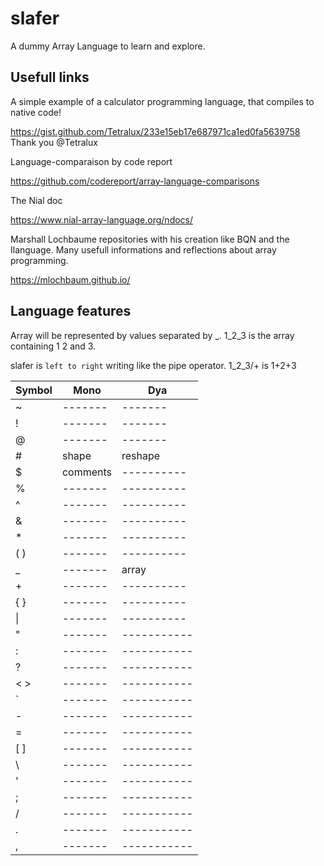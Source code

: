 # slafer
A dummy Array Language to learn and explore.


Usefull links
-------------
A simple example of a calculator programming language, that compiles to native code!

https://gist.github.com/Tetralux/233e15eb17e687971ca1ed0fa5639758 Thank you @Tetralux

Language-comparaison by code report

https://github.com/codereport/array-language-comparisons

The Nial doc

https://www.nial-array-language.org/ndocs/

Marshall Lochbaume repositories with his creation like BQN and the Ilanguage. Many usefull informations and reflections about array programming.

https://mlochbaum.github.io/






Language features
-----------------

Array will be represented by values separated by _.
1_2_3 is the array containing 1 2 and 3.

slafer is `left to right` writing like the pipe operator.
1_2_3/+ is 1+2+3

| Symbol |   Mono    |   Dya     |
| --- | --- | --- |
| ~ | ------- | ------- |
| ! | ------- | ------- |
| @ | ------- | ------- |
| # | shape | reshape |
| $ | comments | ---------- |
| % | ------- | ---------- |
| ^ | ------- | ---------- |
| & | ------- | ---------- |
| * | ------- | ---------- |
| ( ) | ------- | ---------- |
| _ | ------- | array |
| + | ------- | ---------- |
| { } | ------- | ---------- |
| \| | ------- | ---------- |
| " | ------- | ----------- |
| : | ------- | ----------- |
| ? | ------- | ----------- |
| < > | ------- | ----------- |
| ` | ------- | ----------- |
| - | ------- | ----------- |
| = | ------- | ----------- |
| [ ] | ------- | ----------- |
| \ | ------- | ----------- |
| ' | ------- | ----------- |
| ; | ------- | ----------- |
| / | ------- | ----------- |
| . | ------- | ----------- |
| , | ------- | ----------- |
